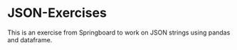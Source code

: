 # JSON-Exercises

This is an exercise from Springboard to work on JSON strings using pandas and dataframe.
